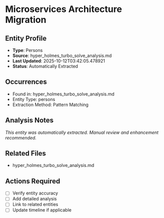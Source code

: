 # Microservices Architecture Migration

## Entity Profile
- **Type**: Persons
- **Source**: hyper_holmes_turbo_solve_analysis.md
- **Last Updated**: 2025-10-12T03:42:05.478921
- **Status**: Automatically Extracted

## Occurrences
- Found in: hyper_holmes_turbo_solve_analysis.md
- Entity Type: persons
- Extraction Method: Pattern Matching

## Analysis Notes
*This entity was automatically extracted. Manual review and enhancement recommended.*

## Related Files
- hyper_holmes_turbo_solve_analysis.md

## Actions Required
- [ ] Verify entity accuracy
- [ ] Add detailed analysis
- [ ] Link to related entities
- [ ] Update timeline if applicable
